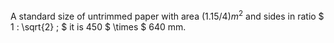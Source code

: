 A standard size of untrimmed paper with area $(1.15/4)m^{2}$ and sides
in ratio $ 1 : \sqrt{2} ; $ it is 450 $ \times $ 640 mm.
